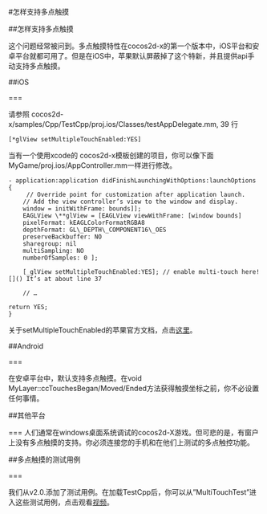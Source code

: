#怎样支持多点触摸

##怎样支持多点触摸

这个问题经常被问到。多点触摸特性在cocos2d-x的第一个版本中，iOS平台和安卓平台就都可用了。但是在iOS中，苹果默认屏蔽掉了这个特新，并且提供api手动支持多点触摸。

##iOS

===

请参照 cocos2d-x/samples/Cpp/TestCpp/proj.ios/Classes/testAppDelegate.mm, 39 行

```
[*glView setMultipleTouchEnabled:YES]
```

当有一个使用xcode的 cocos2d-x模板创建的项目，你可以像下面MyGame/proj.ios/AppController.mm一样进行修改。

```
- application:application didFinishLaunchingWithOptions:launchOptions 
{
     // Override point for customization after application launch.
    // Add the view controller’s view to the window and display.
    window = initWithFrame: bounds]];
    EAGLView \**glView = [EAGLView viewWithFrame: [window bounds]
    pixelFormat: kEAGLColorFormatRGBA8
    depthFormat: GL\_DEPTH\_COMPONENT16\_OES
    preserveBackbuffer: NO
    sharegroup: nil
    multiSampling: NO
    numberOfSamples: 0 ];

    [_glView setMultipleTouchEnabled:YES]; // enable multi-touch here![]() It’s at about line 37

    // …

return YES;
}
```
关于setMultipleTouchEnabled的苹果官方文档，点击[这里](https://developer.apple.com/library/ios/documentation/UIKit/Reference/UIView_Class/UIView/UIView.html)。

##Android

===

在安卓平台中，默认支持多点触摸。在void MyLayer::ccTouchesBegan/Moved/Ended方法获得触摸坐标之前，你不必设置任何事情。

##其他平台

===
人们通常在windows桌面系统调试的cocos2d-X游戏。但可悲的是，有窗户上没有多点触摸的支持。你必须连接您的手机和在他们上测试的多点触控功能。

##多点触摸的测试用例

===

我们从v2.0.添加了测试用例。在加载TestCpp后，你可以从”MultiTouchTest”进入这些测试用例，点击观看[视频](http://v.youku.com/v_show/id_XMzg2Mjc5NTk2.html)。